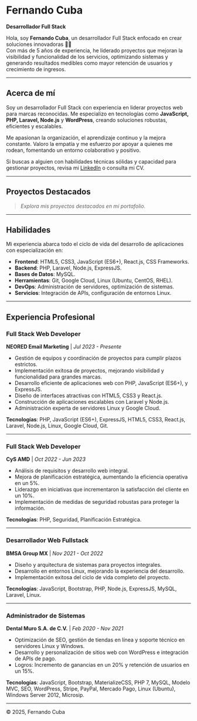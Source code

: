 # Fernando Cuba  
**Desarrollador Full Stack**  

Hola, soy **Fernando Cuba**, un desarrollador Full Stack enfocado en crear soluciones innovadoras 👨‍💻  
Con más de 5 años de experiencia, he liderado proyectos que mejoran la visibilidad y funcionalidad de los servicios, optimizando sistemas y generando resultados medibles como mayor retención de usuarios y crecimiento de ingresos.

---

## Acerca de mí  
Soy un desarrollador Full Stack con experiencia en liderar proyectos web para marcas reconocidas. Me especializo en tecnologías como **JavaScript, PHP, Laravel, Node.js** y **WordPress**, creando soluciones robustas, eficientes y escalables.  

Me apasionan la organización, el aprendizaje continuo y la mejora constante. Valoro la empatía y me esfuerzo por apoyar a quienes me rodean, fomentando un entorno colaborativo y positivo.  

Si buscas a alguien con habilidades técnicas sólidas y capacidad para gestionar proyectos, revisa mi [LinkedIn](#) o consulta mi CV.  

---

## Proyectos Destacados  
> _Explora mis proyectos destacados en mi portafolio._  

---

## Habilidades  
Mi experiencia abarca todo el ciclo de vida del desarrollo de aplicaciones con especialización en:  
- **Frontend**: HTML5, CSS3, JavaScript (ES6+), React.js, CSS Frameworks.  
- **Backend**: PHP, Laravel, Node.js, ExpressJS.  
- **Bases de Datos**: MySQL.  
- **Herramientas**: Git, Google Cloud, Linux (Ubuntu, CentOS, RHEL).  
- **DevOps**: Administración de servidores, optimización de sistemas.  
- **Servicios**: Integración de APIs, configuración de entornos Linux.  

---

## Experiencia Profesional  

### **Full Stack Web Developer**  
**NEORED Email Marketing** | _Jul 2023 - Presente_  
- Gestión de equipos y coordinación de proyectos para cumplir plazos estrictos.  
- Implementación exitosa de proyectos, mejorando visibilidad y funcionalidad para grandes marcas.  
- Desarrollo eficiente de aplicaciones web con PHP, JavaScript (ES6+), y ExpressJS.  
- Diseño de interfaces atractivas con HTML5, CSS3 y React.js.  
- Construcción de aplicaciones escalables con Laravel y Node.js.  
- Administración experta de servidores Linux y Google Cloud.  

**Tecnologías**: PHP, JavaScript (ES6+), ExpressJS, HTML5, CSS3, React.js, Laravel, Node.js, Linux, Google Cloud, Git.  

---

### **Full Stack Web Developer**  
**CyS AMD** | _Oct 2022 - Jun 2023_  
- Análisis de requisitos y desarrollo web integral.  
- Mejora de planificación estratégica, aumentando la eficiencia operativa en un 5%.  
- Liderazgo en iniciativas que incrementaron la satisfacción del cliente en un 10%.  
- Implementación de medidas de seguridad robustas para proteger la información.  

**Tecnologías**: PHP, Seguridad, Planificación Estratégica.  

---

### **Desarrollador Web Fullstack**  
**BMSA Group MX** | _Nov 2021 - Oct 2022_  
- Diseño y arquitectura de sistemas para proyectos integrales.  
- Desarrollo en entornos Linux, mejorando la experiencia del desarrollo.  
- Implementación exitosa del ciclo de vida completo del proyecto.  

**Tecnologías**: JavaScript, Bootstrap, PHP, Node.js, ExpressJS, MySQL, Laravel, Linux.  

---

### **Administrador de Sistemas**  
**Dental Muro S.A. de C.V.** | _Feb 2020 - Nov 2021_  
- Optimización de SEO, gestión de tiendas en línea y soporte técnico en servidores Linux y Windows.  
- Desarrollo y personalización de sitios web con WordPress e integración de APIs de pago.  
- Logros: Incremento de ganancias en un 20% y retención de usuarios en un 15%.  

**Tecnologías**: JavaScript, Bootstrap, MaterializeCSS, PHP 7, MySQL, Modelo MVC, SEO, WordPress, Stripe, PayPal, Mercado Pago, Linux (Ubuntu), Windows Server 2012, Microsip.  

---

© 2025, Fernando Cuba
